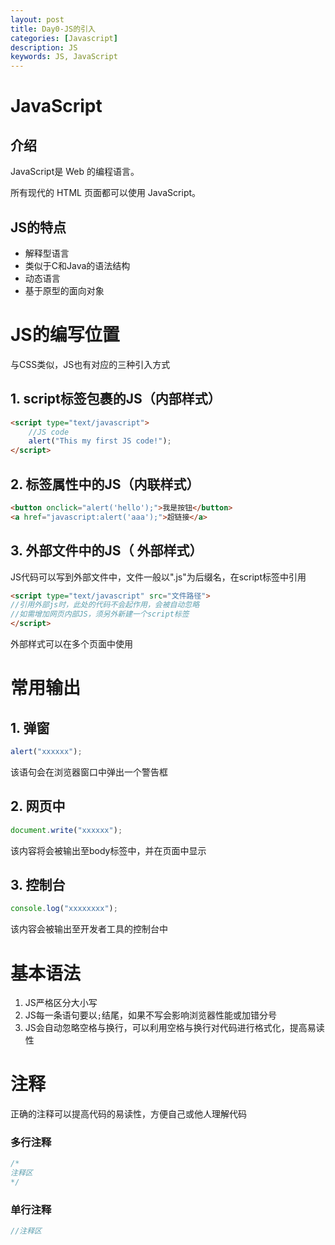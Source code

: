 ```yaml
---
layout: post
title: Day0-JS的引入
categories: [Javascript]
description: JS
keywords: JS, JavaScript
---
```


# JavaScript

## 介绍

JavaScript是 Web 的编程语言。

所有现代的 HTML 页面都可以使用 JavaScript。

## JS的特点

- 解释型语言
- 类似于C和Java的语法结构
- 动态语言
- 基于原型的面向对象

# JS的编写位置

与CSS类似，JS也有对应的三种引入方式

## 1. script标签包裹的JS（内部样式）

```html
<script type="text/javascript">
    //JS code
    alert("This my first JS code!");
</script>
```

## 2. 标签属性中的JS（内联样式）

```html
<button onclick="alert('hello');">我是按钮</button>  
<a href="javascript:alert('aaa');">超链接</a>  
```

## 3. 外部文件中的JS（ 外部样式）

JS代码可以写到外部文件中，文件一般以".js"为后缀名，在script标签中引用

```html
<script type="text/javascript" src="文件路径">
//引用外部js时，此处的代码不会起作用，会被自动忽略
//如需增加网页内部JS，须另外新建一个script标签
</script>  
```

 外部样式可以在多个页面中使用

# 常用输出

## 1. 弹窗

```javascript
alert("xxxxxx");
```

该语句会在浏览器窗口中弹出一个警告框

## 2. 网页中

```js
document.write("xxxxxx");
```

该内容将会被输出至body标签中，并在页面中显示

## 3. 控制台

```js
console.log("xxxxxxxx");
```

该内容会被输出至开发者工具的控制台中



# 基本语法

1. JS严格区分大小写
2. JS每一条语句要以`;`结尾，如果不写会影响浏览器性能或加错分号
3. JS会自动忽略空格与换行，可以利用空格与换行对代码进行格式化，提高易读性

# 注释

正确的注释可以提高代码的易读性，方便自己或他人理解代码

### 多行注释

```js
/*
注释区
*/
```

### 单行注释

```js
//注释区
```
